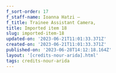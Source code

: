 ```yaml
---
f_sort-order: 17
f_staff-name: Ioanna Hatzi –
f_title: Trainee Assistant Camera,
title: Imported item 18
slug: imported-item-18
updated-on: '2023-06-21T11:01:33.371Z'
created-on: '2023-06-21T11:01:33.371Z'
published-on: '2023-06-28T14:12:18.164Z'
layout: '[credits-nour-arida].html'
tags: credits-nour-arida
---
```



